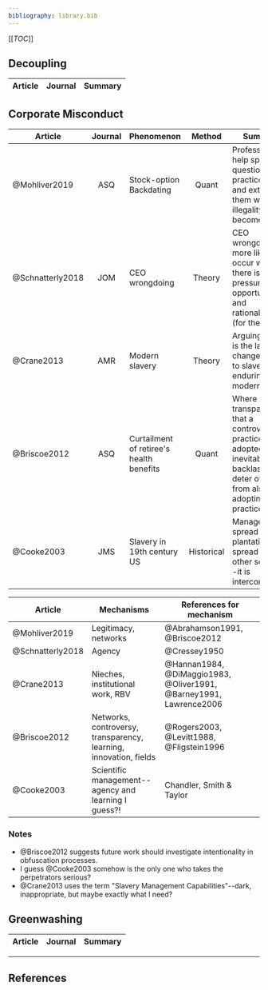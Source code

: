 ```yaml
---
bibliography: library.bib
---
```


[[_TOC_]]

## Decoupling

Article     | Journal   | Summary
---         | :-:       | ---


## Corporate Misconduct

Article             | Journal   | Phenomenon                                | Method        | Summary
------              | :-:       | -------                                   | :-:           | -------------------
@Mohliver2019       | ASQ       | Stock-option Backdating                   | Quant         | Professions help spread questionable practices--and extinguish them when illegality becomes clear!
@Schnatterly2018    | JOM       | CEO wrongdoing                            | Theory        | CEO wrongdoing more likely to occur where there is pressure, opportunity, and rationalization (for the action).
@Crane2013          | AMR       | Modern slavery                            | Theory        | Arguing that it is the lack of change that let to slavery enduring into modern times.
@Briscoe2012        | ASQ       | Curtailment of retiree's health benefits  | Quant         | Where it is transparent that a controversial practice is adopted, the inevitable backlash will deter others from also adopting that practice.
@Cooke2003          | JMS       | Slavery in 19th century US                | Historical    | Management spread through plantations as it spread through other sectors--it is interconnected!

Article         | Mechanisms                                                        | References for mechanism
---             | -----                                                             | --------
@Mohliver2019   | Legitimacy, networks                                              | @Abrahamson1991, @Briscoe2012
@Schnatterly2018| Agency                                                            | @Cressey1950
@Crane2013      | Nieches, institutional work, RBV                                  | @Hannan1984, @DiMaggio1983, @Oliver1991, @Barney1991, Lawrence2006
@Briscoe2012    | Networks, controversy, transparency, learning, innovation, fields | @Rogers2003, @Levitt1988, @Fligstein1996
@Cooke2003      | Scientific management--agency and learning I guess?!              | Chandler, Smith & Taylor



### Notes

* @Briscoe2012 suggests future work should investigate intentionality in obfuscation processes.
* I guess @Cooke2003 somehow is the only one who takes the perpetrators serious?
* @Crane2013 uses the term "Slavery Management Capabilities"--dark, inappropriate, but maybe exactly what I need?

## Greenwashing

Article     | Journal   | Summary
---         | :-:       | ---

---

## References
